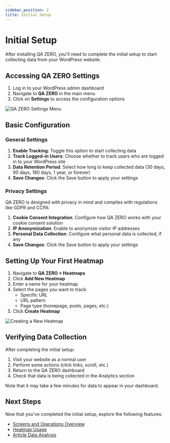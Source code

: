 ```yaml
---
sidebar_position: 2
title: Initial Setup
---
```


# Initial Setup

After installing QA ZERO, you'll need to complete the initial setup to start collecting data from your WordPress website.

## Accessing QA ZERO Settings

1. Log in to your WordPress admin dashboard
2. Navigate to **QA ZERO** in the main menu
3. Click on **Settings** to access the configuration options

![QA ZERO Settings Menu](/img/placeholder-image.png)

## Basic Configuration

### General Settings

1. **Enable Tracking**: Toggle this option to start collecting data
2. **Track Logged-in Users**: Choose whether to track users who are logged in to your WordPress site
3. **Data Retention Period**: Select how long to keep collected data (30 days, 90 days, 180 days, 1 year, or forever)
4. **Save Changes**: Click the Save button to apply your settings

### Privacy Settings

QA ZERO is designed with privacy in mind and complies with regulations like GDPR and CCPA:

1. **Cookie Consent Integration**: Configure how QA ZERO works with your cookie consent solution
2. **IP Anonymization**: Enable to anonymize visitor IP addresses
3. **Personal Data Collection**: Configure what personal data is collected, if any
4. **Save Changes**: Click the Save button to apply your settings

## Setting Up Your First Heatmap

1. Navigate to **QA ZERO > Heatmaps**
2. Click **Add New Heatmap**
3. Enter a name for your heatmap
4. Select the pages you want to track:
   - Specific URL
   - URL pattern
   - Page type (homepage, posts, pages, etc.)
5. Click **Create Heatmap**

![Creating a New Heatmap](/img/placeholder-image.png)

## Verifying Data Collection

After completing the initial setup:

1. Visit your website as a normal user
2. Perform some actions (click links, scroll, etc.)
3. Return to the QA ZERO dashboard
4. Check that data is being collected in the Analytics section

Note that it may take a few minutes for data to appear in your dashboard.

## Next Steps

Now that you've completed the initial setup, explore the following features:

- [Screens and Operations Overview](/docs/user-manual/screens-operations/overview)
- [Heatmap Usage](/docs/user-manual/screens-operations/heatmap-usage)
- [Article Data Analysis](/docs/user-manual/screens-operations/article-data)
